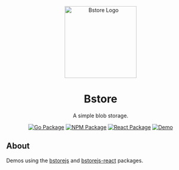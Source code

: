 <div align="center">
  <img width="192px" height="auto" src="public/favicon.ico" alt="Bstore Logo">
  <h1>Bstore</h1>
  <p>A simple blob storage.</p>
</div>

<div align="center">
  
  [![Go Package](https://img.shields.io/badge/go%20package-bstore-00ADD8?style=flat-square&logo=go)](https://github.com/carterusi/bstore)
  [![NPM Package](https://img.shields.io/badge/npm-bstorejs-red?style=flat-square&logo=npm)](https://www.npmjs.com/package/bstorejs)
  [![React Package](https://img.shields.io/badge/react-bstorejs--react-61DAFB?style=flat-square&logo=react)](https://www.npmjs.com/package/bstorejs-react)
  [![Demo](https://img.shields.io/badge/demo-bstorejs--demo-brightgreen?style=flat-square)](https://github.com/carterusi/bstorejs-demo)
  
</div>

## About

Demos using the [bstorejs](https://www.npmjs.com/package/bstorejs) and [bstorejs-react](https://www.npmjs.com/package/bstorejs-react) packages.